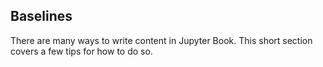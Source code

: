 Baselines
---

There are many ways to write content in Jupyter Book. This short section
covers a few tips for how to do so.
